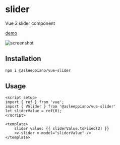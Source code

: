 # slider

Vue 3 slider component

[demo](https://moody-person.github.io/vue-slider-component/)

![screenshot](assets/vue-slider-component.png)

## Installation

``` sh
npm i @asleeppiano/vue-slider
```

## Usage

``` vue
<script setup>
import { ref } from 'vue';
import { VSlider } from '@asleeppiano/vue-slider'
let sliderValue = ref(0);
</script>

<template>
    slider value: {{ sliderValue.toFixed(2) }}
    <v-slider v-model="sliderValue" />
</template>
```
